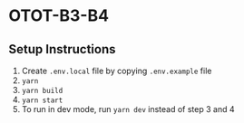 # OTOT-B3-B4

## Setup Instructions

1. Create `.env.local` file by copying `.env.example` file
2. `yarn`
3. `yarn build`
4. `yarn start`
5. To run in dev mode, run `yarn dev` instead of step 3 and 4
